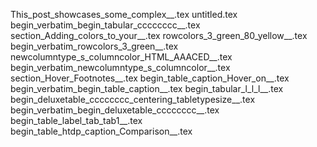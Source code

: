 This_post_showcases_some_complex__.tex
untitled.tex
begin_verbatim_begin_tabular_cccccccc__.tex
section_Adding_colors_to_your__.tex
rowcolors_3_green_80_yellow__.tex
begin_verbatim_rowcolors_3_green__.tex
newcolumntype_s_columncolor_HTML_AAACED__.tex
begin_verbatim_newcolumntype_s_columncolor__.tex
section_Hover_Footnotes__.tex
begin_table_caption_Hover_on__.tex
begin_verbatim_begin_table_caption__.tex
begin_tabular_l_l_l__.tex
begin_deluxetable_cccccccc_centering_tabletypesize__.tex
begin_verbatim_begin_deluxetable_cccccccc__.tex
begin_table_label_tab_tab1__.tex
begin_table_htdp_caption_Comparison__.tex